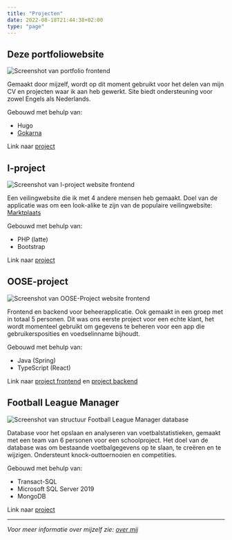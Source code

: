 ```yaml
---
title: "Projecten"
date: 2022-08-18T21:44:38+02:00
type: "page"
---
```


## Deze portfoliowebsite

![Screenshot van portfolio frontend](/website.png)

Gemaakt door mijzelf, wordt op dit moment gebruikt voor het delen van mijn CV en projecten waar ik aan heb gewerkt. Site biedt ondersteuning voor zowel Engels als Nederlands.

Gebouwd met behulp van:

- Hugo
- [Gokarna](https://github.com/526avijitgupta/gokarna)

Link naar [project](https://github.com/pokvful/portfolio_website)

## I-project

![Screenshot van I-project website frontend](/I-project.png)

Een veilingwebsite die ik met 4 andere mensen heb gemaakt. Doel van de applicatie was om een ​​look-alike te zijn van de populaire veilingwebsite: [Marktplaats](https://www.marktplaats.nl/)

Gebouwd met behulp van:

- PHP (latte)
- Bootstrap

Link naar [project](https://github.com/pokvful/I-project)

## OOSE-project

![Screenshot van OOSE-Project website frontend](/OOSE-project.png)

Frontend en backend voor beheerapplicatie. Ook gemaakt in een groep met in totaal 5 personen. Dit was ons eerste project voor een echte klant, het wordt momenteel gebruikt om gegevens te beheren voor een app die gebruikersposities en voedselinname bijhoudt.

Gebouwd met behulp van:

- Java (Spring)
- TypeScript (React)

Link naar [project frontend](https://github.com/pokvful/OOSE-Project-Frontend) en [project backend](https://github.com/pokvful/OOSE-Project-Backend)

## Football League Manager

![Screenshot van structuur Football League Manager database](/CDM-ISE-project.png)

Database voor het opslaan en analyseren van voetbalstatistieken, gemaakt met een team van 6 personen voor een schoolproject. Het doel van de database was om bestaande voetbalgegevens op te slaan, te creëren en te wijzigen. Ondersteunt knock-outtoernooien en competities.

Gebouwd met behulp van:

- Transact-SQL
- Microsoft SQL Server 2019
- MongoDB

Link naar [project](https://github.com/pokvful/football-league-manager)

***

*Voor meer informatie over mijzelf zie: [over mij](/about-me)*